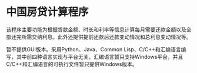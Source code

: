 # 中国房贷计算程序 #

该程序主要功能为根据贷款金额、时长和利率等信息计算每月需要还款金额以及全部还完所需交纳利息。此外还提供提前还款后还款变动情况和总利息变动情况等。

暂不提供GUI版本。采用Python、Java、Common Lisp、C/C++和汇编语言编写，其中前四种语言实现与平台无关，汇编语言暂只支持Windows平台，并且C/C++和汇编语言的可执行文件暂只提供Windows版本。
